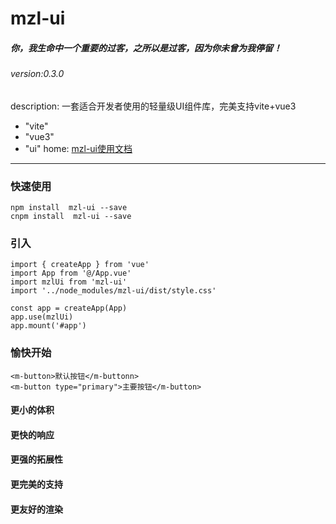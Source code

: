 # mzl-ui 
##### 你，我生命中一个重要的过客，之所以是过客，因为你未曾为我停留！
###### version:0.3.0

description: 一套适合开发者使用的轻量级UI组件库，完美支持vite+vue3

  - "vite"
  - "vue3"
  - "ui"
home: [mzl-ui使用文档](https://codeym.com)
***
### 快速使用
```
npm install  mzl-ui --save
cnpm install  mzl-ui --save
```
### 引入
```
import { createApp } from 'vue'
import App from '@/App.vue'
import mzlUi from 'mzl-ui'
import '../node_modules/mzl-ui/dist/style.css'

const app = createApp(App)
app.use(mzlUi)
app.mount('#app')
```
### 愉快开始
```
<m-button>默认按钮</m-buttonn> 
<m-button type="primary">主要按钮</m-button>
```

#### 更小的体积 
#### 更快的响应
#### 更强的拓展性
#### 更完美的支持
#### 更友好的渲染
